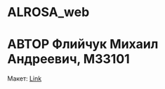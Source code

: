 # ALROSA_web

# АВТОР Флийчук Михаил Андреевич, М33101

Макет: [Link](https://github.com/1philjr3/ALROSA_web/tree/main/figma)
